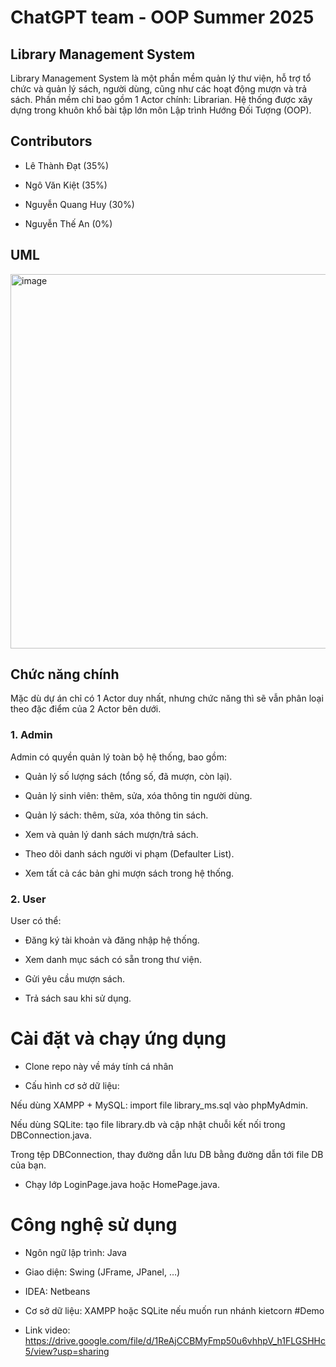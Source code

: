 # ChatGPT team - OOP Summer 2025
## Library Management System

Library Management System là một phần mềm quản lý thư viện, hỗ trợ tổ chức và quản lý sách, người dùng, cũng như các hoạt động mượn và trả sách.
Phần mềm chỉ bao gồm 1 Actor chính: Librarian.
Hệ thống được xây dựng trong khuôn khổ bài tập lớn môn Lập trình Hướng Đối Tượng (OOP).

## Contributors

- Lê Thành Đạt (35%)

- Ngô Văn Kiệt (35%)

- Nguyễn Quang Huy (30%)

- Nguyễn Thế An (0%) 

## UML
<img width="642" height="599" alt="image" src="https://github.com/user-attachments/assets/d37dd6a6-24fc-4380-b299-e84eefe5c78c" />

## Chức năng chính
Mặc dù dự án chỉ có 1 Actor duy nhất, nhưng chức năng thì sẽ vẫn phân loại theo đặc điểm của 2 Actor bên dưới.
### 1. Admin

Admin có quyền quản lý toàn bộ hệ thống, bao gồm:

- Quản lý số lượng sách (tổng số, đã mượn, còn lại).

- Quản lý sinh viên: thêm, sửa, xóa thông tin người dùng.

- Quản lý sách: thêm, sửa, xóa thông tin sách.

- Xem và quản lý danh sách mượn/trả sách.

- Theo dõi danh sách người vi phạm (Defaulter List).

- Xem tất cả các bản ghi mượn sách trong hệ thống.

### 2. User

User có thể:

- Đăng ký tài khoản và đăng nhập hệ thống.

- Xem danh mục sách có sẵn trong thư viện.

- Gửi yêu cầu mượn sách.

- Trả sách sau khi sử dụng.

# Cài đặt và chạy ứng dụng

- Clone repo này về máy tính cá nhân

- Cấu hình cơ sở dữ liệu:

Nếu dùng XAMPP + MySQL: import file library_ms.sql vào phpMyAdmin.

Nếu dùng SQLite: tạo file library.db và cập nhật chuỗi kết nối trong DBConnection.java.

Trong tệp DBConnection, thay đường dẫn lưu DB bằng đường dẫn tới file DB của bạn.

- Chạy lớp LoginPage.java hoặc HomePage.java.

# Công nghệ sử dụng

- Ngôn ngữ lập trình: Java

- Giao diện: Swing (JFrame, JPanel, …)

- IDEA: Netbeans

- Cơ sở dữ liệu: XAMPP hoặc SQLite nếu muốn run nhánh kietcorn
  #Demo
- Link video: https://drive.google.com/file/d/1ReAjCCBMyFmp50u6vhhpV_h1FLGSHHc5/view?usp=sharing


